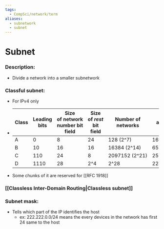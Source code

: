 ```yaml
---
tags:
  - CompSci/network/term
aliases:
  - subnetwork
  - subnet
---
```

# Subnet
### Description:
- Divide a network into a smaller subnetwork
### Classful subnet:
- For IPv4 only
- |Class|Leading bits|Size of network number bit field|Size of _rest_ bit field|Number of networks|Number of addresses per network|Start address|End address|
	|---|---|---|---|---|---|---|---|
	|A|0|8|24|128 (2^7)|16777216 (2^24)|0.0.0.0|126.255.255.255|
	|B|10|16|16|16384 (2^14)|65536 (2^16)|128.0.0.0|191.255.255.255|
	|C|110|24|8|2097152 (2^21)|256 (2^8)|192.0.0.0|223.255.255.255|
	|D|1110|28|2^4|2^28|224.0.0.0|239.255.255.255|
- Some chunks of it are reserved for [[RFC 1918]]
### [[Classless Inter-Domain Routing|Classless subnet]]
### Subnet mask:
- Tells which part of the IP identifies the host
	- ex: 222.222.0.0/24 means the every devices in the network has first 24 same to the host
